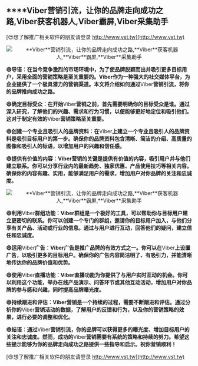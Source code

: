 ## ****Viber**营销引流，让你的品牌走向成功之路,**Viber**获客机器人,**Viber**霸屏,**Viber**采集助手**

[😍想了解推广相关软件的朋友请登录 http://www.vst.tw](http://www.vst.tw)

 <center><img src="https://vst.tw/MP4/tuiguang/png/4.png" alt="**Viber**营销引流，让你的品牌走向成功之路,**Viber**获客机器人,**Viber**霸屏,**Viber**采集助手"></center>

**😄导语：在当今竞争激烈的市场环境中，为了使品牌脱颖而出并吸引更多目标用户，采用全面的营销策略是至关重要的。**Viber**作为一种强大的社交媒体平台，为企业提供了一个极具潜力的营销渠道。本文将介绍如何通过**Viber**营销引流，将你的品牌推向成功之路。**

**😄确定目标受众：在开始**Viber**营销之前，首先需要明确你的目标受众是谁。通过深入研究，了解他们的兴趣、需求和行为习惯，以便能够更好地定位和吸引他们。这对于制定有效的**Viber**营销策略至关重要。**

**😄创建一个专业且吸引人的品牌资料：在**Viber**上建立一个专业且吸引人的品牌资料是吸引目标用户的第一步。确保你的品牌资料包含清晰、简洁的介绍、高质量的图像和吸引人的标语，以增加用户的兴趣和信任感。**

**😄提供有价值的内容：**Viber**营销的关键是提供有价值的内容，吸引用户并与他们建立联系。你可以分享行业内的最新趋势、独家优惠、产品使用技巧等相关内容。确保你的内容有趣、实用，能够满足用户的需求，增加用户对你品牌的关注和忠诚度。**

 <center><img src="https://vst.tw/MP4/tuiguang/png/8.png" alt="**Viber**营销引流，让你的品牌走向成功之路,**Viber**获客机器人,**Viber**霸屏,**Viber**采集助手"></center>

**😄利用**Viber**群组功能：**Viber**群组是一个极好的工具，可以帮助你与目标用户建立更密切的联系。你可以创建一个专门的群组，邀请你的目标用户加入，与他们分享有关产品、活动或行业的信息。通过与用户进行互动，回答他们的疑问，建立信任和忠诚度。**

**😄运用**Viber**广告：**Viber**广告是推广品牌的有效方式之一。你可以在**Viber**上设置广告，以吸引更多的目标用户。确保你的广告内容简洁明了、有吸引力，并能清晰地传达你的品牌价值和优势。**

**😄使用**Viber**直播功能：**Viber**直播功能为你提供了与用户实时互动的机会。你可以利用这个功能，举办在线产品演示、问答环节或其他互动活动，增加用户对你品牌的参与感和兴趣，同时提高品牌曝光度。**

**😄持续跟进和评估：**Viber**营销是一个持续的过程，需要不断跟进和评估。通过分析你的**Viber**营销活动的数据，了解用户的反馈和行为，以及你的营销策略的效果，进行必要的调整和优化。**

**😄结语：通过**Viber**营销引流，你的品牌可以获得更多的曝光度、增加目标用户的关注和忠诚度。然而，成功的**Viber**营销需要有系统的策略和持续的努力。希望这些提示能够为你的品牌走向成功之路提供一些指导和启示。祝你营销顺利！**

[😍想了解推广相关软件的朋友请登录 http://www.vst.tw](http://www.vst.tw)



